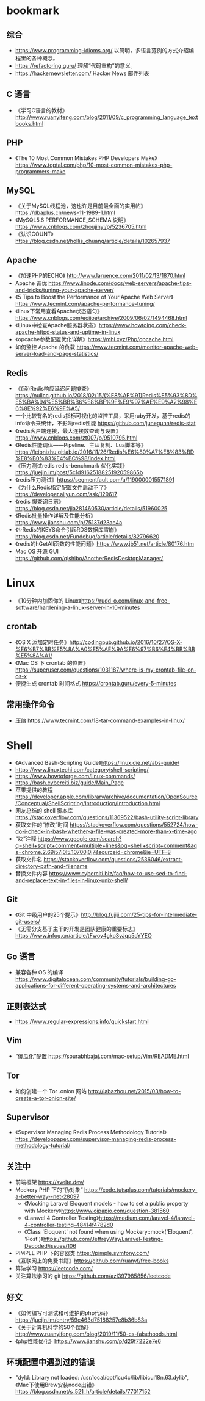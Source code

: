 # bookmark

## 综合

* https://www.programming-idioms.org/ 以简明，多语言范例的方式介绍编程里的各种概念。
* https://refactoring.guru/ 理解“代码重构”的意义。
* https://hackernewsletter.com/ Hacker News 邮件列表

## C 语言

* 《学习C语言的教材》http://www.ruanyifeng.com/blog/2011/09/c_programming_language_textbooks.html

## PHP

* 《The 10 Most Common Mistakes PHP Developers Make》https://www.toptal.com/php/10-most-common-mistakes-php-programmers-make

## MySQL

* 《关于MySQL线程池，这也许是目前最全面的实用帖》https://dbaplus.cn/news-11-1989-1.html
* 《MySQL5.6 PERFORMANCE_SCHEMA 说明》https://www.cnblogs.com/zhoujinyi/p/5236705.html
* 《认识COUNT》https://blog.csdn.net/hollis_chuang/article/details/102657937

## Apache

* 《加速PHP的ECHO》 http://www.laruence.com/2011/02/13/1870.html
* Apache 调优 https://www.linode.com/docs/web-servers/apache-tips-and-tricks/tuning-your-apache-server/
* 《5 Tips to Boost the Performance of Your Apache Web Server》https://www.tecmint.com/apache-performance-tuning/
* 《linux下常用查看Apache状态语句》https://www.cnblogs.com/eoiioe/archive/2009/06/02/1494468.html
* 《Linux中检查Apache服务器状态》https://www.howtoing.com/check-apache-httpd-status-and-uptime-in-linux
* 《opcache参数配置优化详解》https://mhl.xyz/Php/opcache.html
* 如何监控 Apache 的负载 https://www.tecmint.com/monitor-apache-web-server-load-and-page-statistics/

## Redis

* 《(译)Redis响应延迟问题排查》https://nullcc.github.io/2018/02/15/(%E8%AF%91)Redis%E5%93%8D%E5%BA%94%E5%BB%B6%E8%BF%9F%E9%97%AE%E9%A2%98%E6%8E%92%E6%9F%A5/
* 一个比较有名的redis指标可视化的监控工具，采用ruby开发，基于redis的info命令来统计，不影响redis性能 https://github.com/junegunn/redis-stat
* 《redis客户端连接，最大连接数查询与设置》https://www.cnblogs.com/zt007/p/9510795.html
* 《Redis性能调优——Pipeline、主从复制、Lua脚本等》https://leibnizhu.gitlab.io/2016/11/26/Redis%E6%80%A7%E8%83%BD%E8%B0%83%E4%BC%98/index.html
* 《压力测试redis redis-benchmark 优化实践》https://juejin.im/post/5c1d9162518825192059865b
* 《redis压力测试》https://segmentfault.com/a/1190000015571891
* 《为什么Redis指定配置文件启动不了》https://developer.aliyun.com/ask/129617
* 《redis 慢查询日志》https://blog.csdn.net/jia281460530/article/details/51960025
* 《Redis批量操作详解及性能分析》https://www.jianshu.com/p/75137d23ae4a
* 《✨Redis的KEYS命令引起RDS数据库雪崩》https://blog.csdn.net/Fundebug/article/details/82796620
* 《redis的hGetAll函数的性能问题》https://www.jb51.net/article/80176.htm
* Mac OS 开源 GUI https://github.com/qishibo/AnotherRedisDesktopManager/

# Linux

* 《10分钟内加固你的 Linux》https://rudd-o.com/linux-and-free-software/hardening-a-linux-server-in-10-minutes

## crontab

* 《OS X 添加定时任务》http://codingpub.github.io/2016/10/27/OS-X-%E6%B7%BB%E5%8A%A0%E5%AE%9A%E6%97%B6%E4%BB%BB%E5%8A%A1/
* 《Mac OS 下 crontab 的位置》https://superuser.com/questions/1031187/where-is-my-crontab-file-on-os-x
* 便捷生成 crontab 时间格式 https://crontab.guru/every-5-minutes

## 常用操作命令

* 压缩 https://www.tecmint.com/18-tar-command-examples-in-linux/

# Shell

* 《Advanced Bash-Scripting Guide》https://linux.die.net/abs-guide/
* https://www.linuxtechi.com/category/shell-scripting/
* https://www.howtoforge.com/linux-commands/
* https://bash.cyberciti.biz/guide/Main_Page
* 苹果提供的教程 https://developer.apple.com/library/archive/documentation/OpenSource/Conceptual/ShellScripting/Introduction/Introduction.html
* 网友总结的 shell 脚本库 https://stackoverflow.com/questions/11369522/bash-utility-script-library
* 获取文件的“修改”时间 https://stackoverflow.com/questions/552724/how-do-i-check-in-bash-whether-a-file-was-created-more-than-x-time-ago
* “块”注释 https://www.google.com/search?q=shell+script+comment+multiple+lines&oq=shell+script+comment&aqs=chrome.2.69i57j0l5.10700j0j7&sourceid=chrome&ie=UTF-8
* 获取文件名 https://stackoverflow.com/questions/2536046/extract-directory-path-and-filename
* 替换文件内容 https://www.cyberciti.biz/faq/how-to-use-sed-to-find-and-replace-text-in-files-in-linux-unix-shell/

## Git

* 《Git 中级用户的25个提示》http://blog.fujiji.com/25-tips-for-intermediate-git-users/
* 《无需分支基于主干的开发是团队健康的重要标志》https://www.infoq.cn/article/tFwoy4gko3vJqp5oYYEO

## Go 语言

* 兼容各种 OS 的编译 https://www.digitalocean.com/community/tutorials/building-go-applications-for-different-operating-systems-and-architectures

## 正则表达式

* https://www.regular-expressions.info/quickstart.html

## Vim

* “傻瓜化”配置 https://sourabhbajaj.com/mac-setup/Vim/README.html

## Tor

* 如何创建一个 Tor .onion 网站 http://labazhou.net/2015/03/how-to-create-a-tor-onion-site/

## Supervisor

* 《Supervisor Managing Redis Process Methodology Tutorial》https://developpaper.com/supervisor-managing-redis-process-methodology-tutorial/

## 关注中

* 前端框架 https://svelte.dev/
* Mockery PHP 下的“伪对象” https://code.tutsplus.com/tutorials/mockery-a-better-way--net-28097
    - 《Mocking Laravel Eloquent models - how to set a public property with Mockery》https://www.oipapio.com/question-381560
    - 《Laravel 4 Controller Testing》https://medium.com/laravel-4/laravel-4-controller-testing-48414f4782d0
    - 《Class 'Eloquent' not found when using Mockery::mock('Eloquent', 'Post')》https://github.com/JeffreyWay/Laravel-Testing-Decoded/issues/106
* PIMPLE PHP 下的容器类 https://pimple.symfony.com/
* 《互联网上的免费书籍》https://github.com/ruanyf/free-books
* 算法学习 https://leetcode.com/
* 关注算法学习的 git https://github.com/azl397985856/leetcode

## 好文

* 《如何编写可测试和可维护的php代码》https://juejin.im/entry/59c463d75188257e8b36b83a
* 《关于计算机科学的50个误解》http://www.ruanyifeng.com/blog/2019/11/50-cs-falsehoods.html
* 《php性能优化》https://www.jianshu.com/p/d29f7222e7e6

## 环境配置中遇到过的错误

* "dyld: Library not loaded: /usr/local/opt/icu4c/lib/libicui18n.63.dylib", 《Mac下使用Brew安装node出错》https://blog.csdn.net/s_521_h/article/details/77017152
